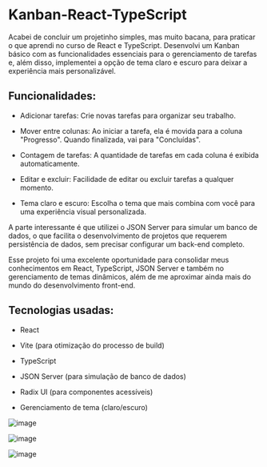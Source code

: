 # Kanban-React-TypeScript

Acabei de concluir um projetinho simples, mas muito bacana, para praticar o que aprendi no curso de React e TypeScript. Desenvolvi um Kanban básico com as funcionalidades essenciais para o gerenciamento de tarefas e, além disso, implementei a opção de tema claro e escuro para deixar a experiência mais personalizável.


## Funcionalidades:
  - Adicionar tarefas: Crie novas tarefas para organizar seu trabalho.

  - Mover entre colunas: Ao iniciar a tarefa, ela é movida para a coluna "Progresso". Quando finalizada, vai para "Concluídas".

  - Contagem de tarefas: A quantidade de tarefas em cada coluna é exibida automaticamente.

  - Editar e excluir: Facilidade de editar ou excluir tarefas a qualquer momento.

  - Tema claro e escuro: Escolha o tema que mais combina com você para uma experiência visual personalizada.

A parte interessante é que utilizei o JSON Server para simular um banco de dados, o que facilita o desenvolvimento de projetos que requerem persistência de dados, sem precisar configurar um back-end completo.

Esse projeto foi uma excelente oportunidade para consolidar meus conhecimentos em React, TypeScript, JSON Server e também no gerenciamento de temas dinâmicos, além de me aproximar ainda mais do mundo do desenvolvimento front-end.


## Tecnologias usadas:

  - React
    
  - Vite (para otimização do processo de build)

  - TypeScript

  - JSON Server (para simulação de banco de dados)

  - Radix UI (para componentes acessíveis)

  - Gerenciamento de tema (claro/escuro)




![image](https://github.com/user-attachments/assets/6fa2674e-c809-4fb9-8ddd-a3f0998c398f)


![image](https://github.com/user-attachments/assets/62bb0144-7466-44e9-ab37-7561d590eee7)


![image](https://github.com/user-attachments/assets/25902530-a133-4844-97ba-27e384e7200b)


